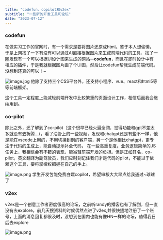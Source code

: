 ```yaml
---
title: "codefun、copilot和v2ex"
subtitle: "一些新的开发工具和论坛"
date: "2023-07-12"
---
```


### codefun

在做实习工作的官网时，有一个需求是要将图片还原成html。鉴于本人想偷懒，于是上网找了一下有没有可以通过AI直接根据图片来生成前端代码的工具，找了一圈发现有一个可以根据UI设计图来生成的网站--**codefun**，而且在即时设计中有相应的插件，于是我就根据图片画了个UI图，然后让codefun帮我生成前端代码。没想到还真的可以！~

![image.jpg](/images/testPicture.jpg)
他除了支持三个CSS平台外，还支持小程序、vue、react和html5等等前端框架。

这个工具一定程度上能减轻前端开发中比较繁重的页面设计工作，相信后面我会继续用到。


### co-pilot
除此之外，还了解到了co-pilot（这个很早已经火遍全网，觉得功能和gpt不差太多就没有去折腾...），看了油管上的一些视频，发现和chatgpt还是有些不一样，他是能在vscode上用的，不用切换到别的客户端，另一个是他相比chatgpt，更专注于代码的生成上，能自动提示补全代码，
在一些高重复度，业务逻辑简单的JS任务上，我相信会有不错的表现，能减轻前端开发的负担。但是正如其名，co-pilot，英文翻译为副驾驶员，我们应时刻记住我们才是代码的pilot，不能过于依赖这个工具，要将掌控权把握在自己的手上。

![image.png](https://p1-juejin.byteimg.com/tos-cn-i-k3u1fbpfcp/e0282cf8dd4d4f05aedba85b7697c24f~tplv-k3u1fbpfcp-watermark.image?)
学生开发包能免费白嫖copilot，希望审核大大早点给我通过~球球了


### v2ex

v2ex是一个创意工作者密度很高的论坛，之前听randy的播客也有了解到，但一直没有去explore，前几天搜资料的时候偶然点进了v2ex,并很快捷地注册了一个账号，上面的消息回复都很及时，没想到在国内也能有像HN一样的论坛，值得我日后去explore

![image.png](https://p3-juejin.byteimg.com/tos-cn-i-k3u1fbpfcp/a0a1b4aa20794c638f93016fb177261f~tplv-k3u1fbpfcp-watermark.image?)